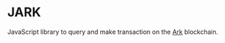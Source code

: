 # JARK

JavaScript library to query and make transaction on the [Ark](https://ark.io) blockchain.



